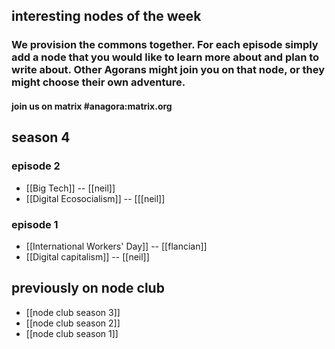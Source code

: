 ## interesting nodes of the week
### We provision the commons together.  For each episode simply add a node that you would like to learn more about and plan to write about.  Other Agorans might join you on that node, or they might choose their own adventure.  
#### join us on matrix #anagora:matrix.org

## season 4

### episode 2

- [[Big Tech]] -- [[neil]]
- [[Digital Ecosocialism]] -- [[[neil]]

### episode 1

- [[International Workers' Day]] -- [[flancian]]
- [[Digital capitalism]] -- [[neil]]

## previously on node club

- [[node club season 3]]
- [[node club season 2]]
- [[node club season 1]]